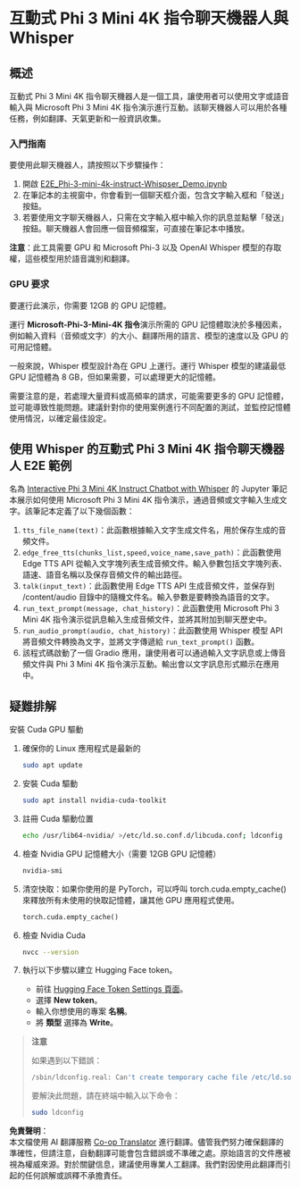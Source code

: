 <!--
CO_OP_TRANSLATOR_METADATA:
{
  "original_hash": "f737bf207e1691cdc654535c48dd2df4",
  "translation_date": "2025-04-04T06:28:43+00:00",
  "source_file": "md\\02.Application\\01.TextAndChat\\Phi3\\E2E_Phi-3-mini_with_whisper.md",
  "language_code": "tw"
}
-->
# 互動式 Phi 3 Mini 4K 指令聊天機器人與 Whisper

## 概述

互動式 Phi 3 Mini 4K 指令聊天機器人是一個工具，讓使用者可以使用文字或語音輸入與 Microsoft Phi 3 Mini 4K 指令演示進行互動。該聊天機器人可以用於各種任務，例如翻譯、天氣更新和一般資訊收集。

### 入門指南

要使用此聊天機器人，請按照以下步驟操作：

1. 開啟 [E2E_Phi-3-mini-4k-instruct-Whispser_Demo.ipynb](https://github.com/microsoft/Phi-3CookBook/blob/main/code/06.E2E/E2E_Phi-3-mini-4k-instruct-Whispser_Demo.ipynb)
2. 在筆記本的主視窗中，你會看到一個聊天框介面，包含文字輸入框和「發送」按鈕。
3. 若要使用文字聊天機器人，只需在文字輸入框中輸入你的訊息並點擊「發送」按鈕。聊天機器人會回應一個音頻檔案，可直接在筆記本中播放。

**注意**：此工具需要 GPU 和 Microsoft Phi-3 以及 OpenAI Whisper 模型的存取權，這些模型用於語音識別和翻譯。

### GPU 要求

要運行此演示，你需要 12GB 的 GPU 記憶體。

運行 **Microsoft-Phi-3-Mini-4K 指令**演示所需的 GPU 記憶體取決於多種因素，例如輸入資料（音頻或文字）的大小、翻譯所用的語言、模型的速度以及 GPU 的可用記憶體。

一般來說，Whisper 模型設計為在 GPU 上運行。運行 Whisper 模型的建議最低 GPU 記憶體為 8 GB，但如果需要，可以處理更大的記憶體。

需要注意的是，若處理大量資料或高頻率的請求，可能需要更多的 GPU 記憶體，並可能導致性能問題。建議針對你的使用案例進行不同配置的測試，並監控記憶體使用情況，以確定最佳設定。

## 使用 Whisper 的互動式 Phi 3 Mini 4K 指令聊天機器人 E2E 範例

名為 [Interactive Phi 3 Mini 4K Instruct Chatbot with Whisper](https://github.com/microsoft/Phi-3CookBook/blob/main/code/06.E2E/E2E_Phi-3-mini-4k-instruct-Whispser_Demo.ipynb) 的 Jupyter 筆記本展示如何使用 Microsoft Phi 3 Mini 4K 指令演示，通過音頻或文字輸入生成文字。該筆記本定義了以下幾個函數：

1. `tts_file_name(text)`：此函數根據輸入文字生成文件名，用於保存生成的音頻文件。
2. `edge_free_tts(chunks_list,speed,voice_name,save_path)`：此函數使用 Edge TTS API 從輸入文字塊列表生成音頻文件。輸入參數包括文字塊列表、語速、語音名稱以及保存音頻文件的輸出路徑。
3. `talk(input_text)`：此函數使用 Edge TTS API 生成音頻文件，並保存到 /content/audio 目錄中的隨機文件名。輸入參數是要轉換為語音的文字。
4. `run_text_prompt(message, chat_history)`：此函數使用 Microsoft Phi 3 Mini 4K 指令演示從訊息輸入生成音頻文件，並將其附加到聊天歷史中。
5. `run_audio_prompt(audio, chat_history)`：此函數使用 Whisper 模型 API 將音頻文件轉換為文字，並將文字傳遞給 `run_text_prompt()` 函數。
6. 該程式碼啟動了一個 Gradio 應用，讓使用者可以通過輸入文字訊息或上傳音頻文件與 Phi 3 Mini 4K 指令演示互動。輸出會以文字訊息形式顯示在應用中。

## 疑難排解

安裝 Cuda GPU 驅動

1. 確保你的 Linux 應用程式是最新的

    ```bash
    sudo apt update
    ```

2. 安裝 Cuda 驅動

    ```bash
    sudo apt install nvidia-cuda-toolkit
    ```

3. 註冊 Cuda 驅動位置

    ```bash
    echo /usr/lib64-nvidia/ >/etc/ld.so.conf.d/libcuda.conf; ldconfig
    ```

4. 檢查 Nvidia GPU 記憶體大小（需要 12GB GPU 記憶體）

    ```bash
    nvidia-smi
    ```

5. 清空快取：如果你使用的是 PyTorch，可以呼叫 torch.cuda.empty_cache() 來釋放所有未使用的快取記憶體，讓其他 GPU 應用程式使用。

    ```python
    torch.cuda.empty_cache() 
    ```

6. 檢查 Nvidia Cuda

    ```bash
    nvcc --version
    ```

7. 執行以下步驟以建立 Hugging Face token。

    - 前往 [Hugging Face Token Settings 頁面](https://huggingface.co/settings/tokens?WT.mc_id=aiml-137032-kinfeylo)。
    - 選擇 **New token**。
    - 輸入你想使用的專案 **名稱**。
    - 將 **類型** 選擇為 **Write**。

> **注意**
>
> 如果遇到以下錯誤：
>
> ```bash
> /sbin/ldconfig.real: Can't create temporary cache file /etc/ld.so.cache~: Permission denied 
> ```
>
> 要解決此問題，請在終端中輸入以下命令：
>
> ```bash
> sudo ldconfig
> ```

**免責聲明**：  
本文檔使用 AI 翻譯服務 [Co-op Translator](https://github.com/Azure/co-op-translator) 進行翻譯。儘管我們努力確保翻譯的準確性，但請注意，自動翻譯可能會包含錯誤或不準確之處。原始語言的文件應被視為權威來源。對於關鍵信息，建議使用專業人工翻譯。我們對因使用此翻譯而引起的任何誤解或誤釋不承擔責任。